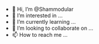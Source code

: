 - 👋 Hi, I’m @Shammodular
- 👀 I’m interested in ...
- 🌱 I’m currently learning ...
- 💞️ I’m looking to collaborate on ...
- 📫 How to reach me ...

<!---
Shammodular/Shammodular is a ✨ special ✨ repository because its `README.md` (this file) appears on your GitHub profile.
You can click the Preview link to take a look at your changes.
--->
